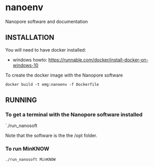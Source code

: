 # nanoenv
Nanopore software and documentation

## INSTALLATION

You will need to have docker installed: 
- windows howto: https://runnable.com/docker/install-docker-on-windows-10


To create the docker image with the Nanopore software

`docker build -t emg:nanoenv -f Dockerfile`


## RUNNING

### To get a terminal with the Nanopore software installed

`./run_nanosoft

Note that the software is the the /opt folder.


### To run MinKNOW

`./run_nanosoft MinKNOW`
 

